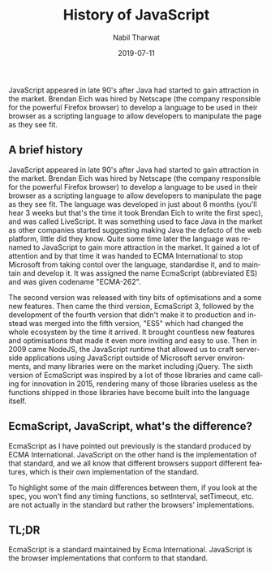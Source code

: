 ﻿---
path: "/blog/history-of-javascript/"
date: "2019-07-11"
title: "History of JavaScript"
description: "JavaScript is one of the most popular languages to exist, but what put it in such a place?"
introduction: "JavaScript appeared in late 90's after Java had started to gain attraction in the market. Learn how it got to this point over the course of history in this tiny article."
image: HistoryofJavaScript.png
author: "Nabil Tharwat"
length: 460
lang: "en"
ogImageName: "HistoryofJavaScript"
ogImageExtension: "png"
tags: ["JavaScript", "Front-End"]
---


JavaScript appeared in late 90's after Java had started to gain attraction in the market. Brendan Eich was hired by Netscape (the company responsible for the powerful Firefox browser) to develop a language to be used in their browser as a scripting language to allow developers to manipulate the page as they see fit.




## A brief history


JavaScript appeared in late 90's after Java had started to gain attraction in the market. Brendan Eich was hired by Netscape (the company responsible for the powerful Firefox browser) to develop a language to be used in their browser as a scripting language to allow developers to manipulate the page as they see fit. The language was developed in just about 6 months (you'll hear 3 weeks but that's the time it took Brendan Eich to write the first spec), and was called LiveScript. It was something used to face Java in the market as other companies started suggesting making Java the defacto of the web platform, little did they know. Quite some time later the language was renamed to JavaScript to gain more attraction in the market. It gained a lot of attention and by that time it was handed to ECMA International to stop Microsoft from taking contol over the language, standardise it, and to maintain and develop it. It was assigned the name EcmaScript (abbreviated ES) and was given codename "ECMA-262".

The second version was released with tiny bits of optimisations and a some new features. Then came the third version, EcmaScript 3, followed by the development of the fourth version that didn't make it to production and instead was merged into the fifth version, "ES5" which had changed the whole ecosystem by the time it arrived. It brought countless new features and optimisations that made it even more inviting and easy to use. Then in 2009 came NodeJS, the JavaScript runtime that allowed us to craft server-side applications using JavaScript outside of Microsoft server environments, and many libraries were on the market including jQuery. The sixth version of EcmaScript was inspired by a lot of those libraries and came calling for innovation in 2015, rendering many of those libraries useless as the functions shipped in those libraries have become built into the language itself.



## EcmaScript, JavaScript, what's the difference?


EcmaScript as I have pointed out previously is the standard produced by ECMA International. JavaScript on the other hand is the implementation of that standard, and we all know that different browsers support different features, which is their own implementation of the standard.

To highlight some of the main differences between them, if you look at the spec, you won't find any timing functions, so setInterval, setTimeout, etc. are not actually in the standard but rather the browsers' implementations.



## TL;DR


EcmaScript is a standard maintained by Ecma International. JavaScript is the browser implementations that conform to that standard.